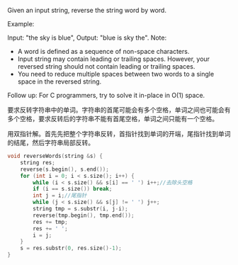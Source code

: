 Given an input string, reverse the string word by word.

Example:  

Input: "the sky is blue",
Output: "blue is sky the".
Note:

- A word is defined as a sequence of non-space characters.
- Input string may contain leading or trailing spaces. However, your reversed string should not contain leading or trailing spaces.
- You need to reduce multiple spaces between two words to a single space in the reversed string.

Follow up: For C programmers, try to solve it in-place in O(1) space.

要求反转字符串中的单词。字符串的首尾可能会有多个空格，单词之间也可能会有多个空格，要求反转后的字符串不能有首尾空格，单词之间只能有一个空格。

用双指针解。首先先把整个字符串反转，首指针找到单词的开端，尾指针找到单词的结尾，然后字符串局部反转。

```cpp
void reverseWords(string &s) {
    string res;
    reverse(s.begin(), s.end());
    for (int i = 0; i < s.size(); i++) {
        while (i < s.size() && s[i] == ' ') i++;//去除头空格
        if (i == s.size()) break;
        int j = i;//尾指针
        while (j < s.size() && s[j] != ' ') j++;
        string tmp = s.substr(i, j-i);
        reverse(tmp.begin(), tmp.end());
        res += tmp;
        res += ' ';
        i = j;
    }
    s = res.substr(0, res.size()-1);
}
```
